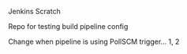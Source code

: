 Jenkins Scratch

Repo for testing build pipeline config

Change when pipeline is using PollSCM trigger... 1, 2